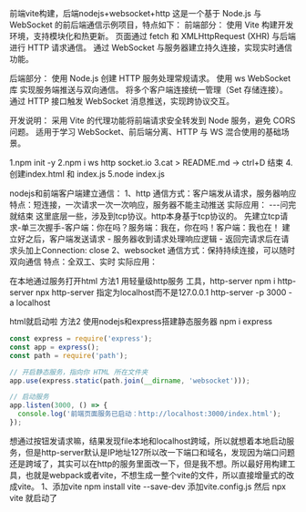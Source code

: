 前端vite构建，后端nodejs+websocket+http
这是一个基于 Node.js 与 WebSocket 的前后端通信示例项目，特点如下：
前端部分：
使用 Vite 构建开发环境，支持模块化和热更新。
页面通过 fetch 和 XMLHttpRequest (XHR) 与后端进行 HTTP 请求通信。
通过 WebSocket 与服务器建立持久连接，实现实时通信功能。

后端部分：
使用 Node.js 创建 HTTP 服务处理常规请求。
使用 ws WebSocket 库 实现服务端推送与双向通信。
将多个客户端连接统一管理（Set 存储连接）。
通过 HTTP 接口触发 WebSocket 消息推送，实现跨协议交互。

开发说明：
采用 Vite 的代理功能将前端请求安全转发到 Node 服务，避免 CORS 问题。
适用于学习 WebSocket、前后端分离、HTTP 与 WS 混合使用的基础场景。


1.npm init -y
2.npm i ws http socket.io
3.cat > README.md -> ctrl+D 结束
4.创建index.html 和 index.js
5.node index.js

nodejs和前端客户端建立通信：
1、http
通信方式：客户端发从请求，服务器响应
特点：短连接，一次请求一次一次响应，服务器不能主动推送
实际应用：
---问完就结束
这里底层一些，涉及到tcp协议。http本身基于tcp协议的。
先建立tcp请求-单三次握手-客户端：你在吗？服务端：我在，你在吗！客户端：我也在！
建立好之后，客户端发送请求 - 服务器收到请求处理响应逻辑 - 返回完请求后在请求头加上Connection: close
2、websocket
通信方式：保持持续连接，可以随时双向通信
特点：全双工、实时
实际应用：

在本地通过服务打开html
方法1
用轻量级http服务 工具，http-server
npm i http-server
npx http-server
指定为localhost而不是127.0.0.1
http-server -p 3000 -a localhost

html就启动啦
方法2
使用nodejs和express搭建静态服务器
npm i express
```js
const express = require('express');
const app = express();
const path = require('path');

// 开启静态服务，指向你 HTML 所在文件夹
app.use(express.static(path.join(__dirname, 'websocket')));

// 启动服务
app.listen(3000, () => {
  console.log('前端页面服务已启动：http://localhost:3000/index.html');
});
```

想通过按钮发请求嘛，结果发现file本地和localhost跨域，所以就想着本地启动服务，但是http-server默认是IP地址127所以改一下端口和域名，发现因为端口问题还是跨域了，其实可以在http的服务里面改一下，但是我不想。所以最好用构建工具，也就是webpack或者vite，不想生成一整个vite的文件，所以直接增量式的改成vite。
1、添加vite
npm install vite --save-dev
添加vite.config.js
然后 npx vite 就启动了
